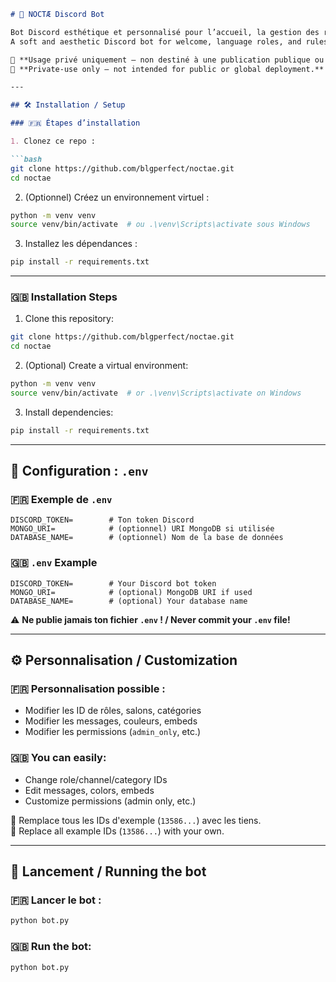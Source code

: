
```markdown
# 🌙 NOCTÆ Discord Bot

Bot Discord esthétique et personnalisé pour l’accueil, la gestion des rôles linguistiques et l’affichage des règles via boutons.  
A soft and aesthetic Discord bot for welcome, language roles, and rules with button interactions.

🧚 **Usage privé uniquement — non destiné à une publication publique ou globale.**  
🧚 **Private-use only — not intended for public or global deployment.**

---

## 🛠️ Installation / Setup

### 🇫🇷 Étapes d’installation

1. Clonez ce repo :

```bash
git clone https://github.com/blgperfect/noctae.git
cd noctae
```

2. (Optionnel) Créez un environnement virtuel :

```bash
python -m venv venv
source venv/bin/activate  # ou .\venv\Scripts\activate sous Windows
```

3. Installez les dépendances :

```bash
pip install -r requirements.txt
```

---

### 🇬🇧 Installation Steps

1. Clone this repository:

```bash
git clone https://github.com/blgperfect/noctae.git
cd noctae
```

2. (Optional) Create a virtual environment:

```bash
python -m venv venv
source venv/bin/activate  # or .\venv\Scripts\activate on Windows
```

3. Install dependencies:

```bash
pip install -r requirements.txt
```

---

## 🔐 Configuration : `.env`

### 🇫🇷 Exemple de `.env`

```env
DISCORD_TOKEN=        # Ton token Discord
MONGO_URI=            # (optionnel) URI MongoDB si utilisée
DATABASE_NAME=        # (optionnel) Nom de la base de données
```

### 🇬🇧 `.env` Example

```env
DISCORD_TOKEN=        # Your Discord bot token
MONGO_URI=            # (optional) MongoDB URI if used
DATABASE_NAME=        # (optional) Your database name
```

⚠️ **Ne publie jamais ton fichier `.env` ! / Never commit your `.env` file!**

---

## ⚙️ Personnalisation / Customization

### 🇫🇷 Personnalisation possible :

- Modifier les ID de rôles, salons, catégories
- Modifier les messages, couleurs, embeds
- Modifier les permissions (`admin_only`, etc.)

### 🇬🇧 You can easily:

- Change role/channel/category IDs
- Edit messages, colors, embeds
- Customize permissions (admin only, etc.)

📌 Remplace tous les IDs d'exemple (`13586...`) avec les tiens.  
📌 Replace all example IDs (`13586...`) with your own.

---

## 🚀 Lancement / Running the bot

### 🇫🇷 Lancer le bot :

```bash
python bot.py
```

### 🇬🇧 Run the bot:

```bash
python bot.py
```
```

